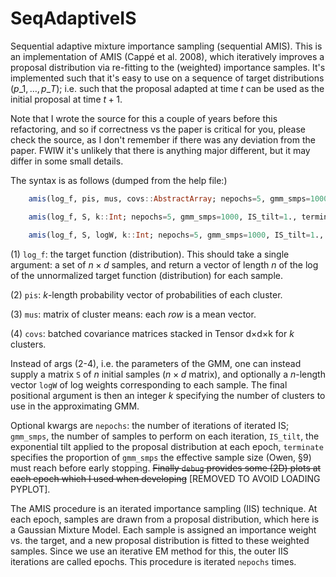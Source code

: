 # SeqAdaptiveIS

Sequential adaptive mixture importance sampling (sequential AMIS). This is an implementation of AMIS (Cappé et al. 2008), which iteratively improves a proposal distribution via re-fitting to the (weighted) importance samples. It's implemented such that it's easy to use on a sequence of target distributions ($p\_1, \ldots, p\_T$); i.e. such that the proposal adapted at time $t$ can be used as the initial proposal at time $t+1$.

Note that I wrote the source for this a couple of years before this refactoring, and so if correctness vs the paper is critical for you, please check the source, as I don't remember if there was any deviation from the paper. FWIW it's unlikely that there is anything major different, but it may differ in some small details.

The syntax is as follows (dumped from the help file:)

```julia
    amis(log_f, pis, mus, covs::AbstractArray; nepochs=5, gmm_smps=1000, IS_tilt=1., terminate=0.75, debug=false)

    amis(log_f, S, k::Int; nepochs=5, gmm_smps=1000, IS_tilt=1., terminate=0.75, debug=false)

    amis(log_f, S, logW, k::Int; nepochs=5, gmm_smps=1000, IS_tilt=1., terminate=0.75, debug=false)
```

(1) `log_f`: the target function (distribution). This should take a single
argument: a set of $n \times d$ samples, and return a vector of length $n$ of
the log of the unnormalized target function (distribution) for each sample.

(2) `pis`: $k$-length probability vector of probabilities of each cluster.

(3) `mus`: matrix of cluster means: each *row* is a mean vector.

(4) `covs`: batched covariance matrices stacked in Tensor d×d×k for $k$
clusters.

Instead of args (2-4), i.e. the parameters of the GMM, one can instead supply a
matrix `S` of $n$ initial samples ($n \times d$ matrix), and optionally a
$n$-length vector `logW` of log weights corresponding to each sample. The final
positional argument is then an integer $k$ specifying the number of clusters to
use in the approximating GMM.

Optional kwargs are `nepochs`: the number of iterations of iterated IS;
`gmm_smps`, the number of samples to perform on each iteration, `IS_tilt`, the
exponential tilt applied to the proposal distribution at each epoch, `terminate`
specifies the proportion of `gmm_smps` the effective sample size (Owen, §9) must
reach before early stopping. ~~Finally `debug` provides some (2D) plots at each
epoch which I used when developing~~ [REMOVED TO AVOID LOADING PYPLOT].

The AMIS procedure is an iterated importance sampling (IIS) technique. At each
epoch, samples are drawn from a proposal distribution, which here is a Gaussian
Mixture Model. Each sample is assigned an importance weight vs. the target, and
a new proposal distribution is fitted to these weighted samples. Since we use
an iterative EM method for this, the outer IIS iterations are called epochs.
This procedure is iterated `nepochs` times.
